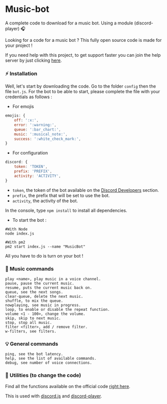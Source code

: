 # Music-bot
A complete code to download for a music bot. Using a module (discord-player) 🎧

Looking for a code for a music bot ? This fully open source code is made for your project !

If you need help with this project, to get support faster you can join the help server by just clicking [here](https://discord.gg/5cGSYV8ZZj).

### ⚡ Installation

Well, let's start by downloading the code.
Go to the folder `config` then the file `bot.js`.
For the bot to be able to start, please complete the file with your credentials as follows :

- For emojis

```js
emojis: {
    off: ':x:',
    error: ':warning:',
    queue: ':bar_chart:',
    music: ':musical_note:',
    success: ':white_check_mark:',
}
```

- For configuration

```js
discord: {
    token: 'TOKEN',
    prefix: 'PREFIX',
    activity: 'ACTIVITY',
}
```

- `token`, the token of the bot available on the [Discord Developers](https://discordapp.com/developers/applications) section.
- `prefix`, the prefix that will be set to use the bot.
- `activity`, the activity of the bot.

In the console, type `npm install` to install all dependencies.

- To start the bot :

```
#With Node
node index.js

#With pm2
pm2 start index.js --name "MusicBot"
```

All you have to do is turn on your bot !

### 🎵 Music commands

```
play <name>, play music in a voice channel.
pause, pause the current music.
resume, puts the current music back on.
queue, see the next songs.
clear-queue, delete the next music.
shuffle, to mix the queue.
nowplaying, see music in progress.
loop, to enable or disable the repeat function.
volume <1 - 100>, change the volume.
skip, skip to next music.
stop, stop all music.
filter <filter>, add / remove filter.
w-filters, see filters.
```

### 💡 General commands

```
ping, see the bot latency.
help, see the list of available commands.
debug, see number of voice connections.
```

### 🏓 Utilities (to change the code)

Find all the functions available on the official code [right here](https://github.com/Androz2091/discord-player).

This is used with [discord.js](https://www.npmjs.com/package/discord.js) and [discord-player](https://www.npmjs.com/package/discord-player).